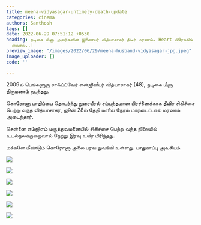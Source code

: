 ```yaml
---
title: meena-vidyasagar-untimely-death-update
categories: cinema
authors: Santhosh
tags: []
date: 2022-06-29 07:51:12 +0530
heading: நடிகை மீனா அவர்களின் இணையர் வித்யாசாகர் திடீர் மரணம். Heart பிரேக்கிங் போட்டோஸ்
  வைரல்..!
preview_image: "/images/2022/06/29/meena-husband-vidyasagar-jpg.jpeg"
image_uploader: []
code: ''

---
```

2009ல் பெங்களூரு சாஃப்ட்வேர் என்ஜினீயர் வித்யாசாகர் (48), நடிகை மீனா திருமணம் நடந்தது.

கொரோனா பாதிப்பை தொடர்ந்து நுரையீரல் சம்பந்தமான பிரச்னைக்காக தீவிர சிகிச்சை பெற்று வந்த வித்யாசாகர், ஜூன் 28ம் தேதி மாலை நேரம் மாரடைப்பால் மரணம் அடைந்தார்.

சென்னை எம்ஜிஎம் மருத்துவமனையில் சிகிச்சை பெற்று வந்த நிலையில் உடல்நலக்குறைவால் நேற்று இரவு உயிர் பிரிந்தது.

மக்களே மீண்டும் கொரோனா அலை பரவ துவங்கி உள்ளது. பாதுகாப்பு அவசியம்.

![](/images/2022/06/29/meena-sagar-4-jpg.jpeg)

![](/images/2022/06/29/meena-sagar-1-jpg.jpeg)

![](/images/2022/06/29/meena-sagar-3-jpg.jpeg)

![](/images/2022/06/29/meena-sagar-5-jpg.jpeg)

![](/images/2022/06/29/meena-sagar-6-webp.jpeg)

![](/images/2022/06/29/meena-sagar-2-jpg.jpeg)
